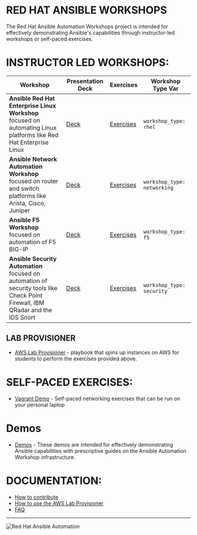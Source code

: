 # RED HAT ANSIBLE WORKSHOPS

The Red Hat Ansible Automation Workshops project is intended for effectively demonstrating Ansible's capabilities through instructor-led workshops or self-paced exercises.  


# INSTRUCTOR LED WORKSHOPS:

| Workshop   | Presentation Deck  | Exercises  | Workshop Type Var   |
|---|---|---|---|
| **Ansible Red Hat Enterprise Linux Workshop** <br> focused on automating Linux platforms like Red Hat Enterprise Linux  | [Deck](./decks/ansible_technical.pdf) | [Exercises](./exercises/ansible_rhel)  | `workshop_type: rhel`  |
| **Ansible Network Automation Workshop** <br> focused on router and switch platforms like Arista, Cisco, Juniper   | [Deck](./decks/ansible_network.pdf) | [Exercises](./exercises/ansible_network)  | `workshop_type: networking`  |
| **Ansible F5 Workshop** <br> focused on automation of F5 BIG-IP  | [Deck](./decks/ansible_f5.pdf) | [Exercises](./exercises/ansible_f5)   | `workshop_type: f5` |
| **Ansible Security Automation** <br> focused on automation of security tools like Check Point Firewall, IBM QRadar and the IDS Snort  | [Deck](./decks/ansible_security.pdf) | [Exercises](./exercises/ansible_security)   | `workshop_type: security` |

## LAB PROVISIONER
 - [AWS Lab Provisioner](provisioner) - playbook that spins up instances on AWS for students to perform the exercises provided above.

# SELF-PACED EXERCISES:

 - [Vagrant Demo](vagrant-demo) - Self-paced networking exercises that can be run on your personal laptop

# Demos

 - [Demos](demos) - These demos are intended for effectively demonstrating Ansible capabilities with prescriptive guides on the Ansible Automation Workshop infrastructure.

# DOCUMENTATION:

 - [How to contribute](docs/contribute.md)
 - [How to use the AWS Lab Provisioner](provisioner/README.md)
 - [FAQ](docs/faq.md)



---
![Red Hat Ansible Automation](images/rh-ansible-automation.png)
